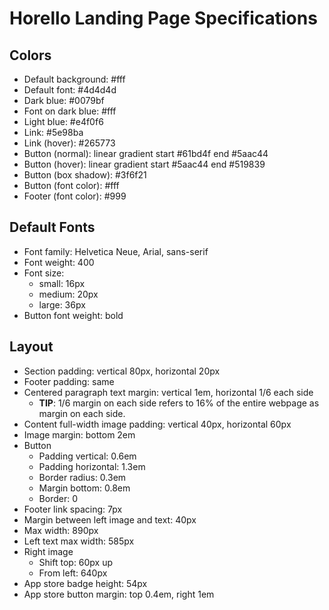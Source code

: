 # Horello Landing Page Specifications

## Colors

- Default background: #fff
- Default font: #4d4d4d
- Dark blue: #0079bf
- Font on dark blue: #fff
- Light blue: #e4f0f6
- Link: #5e98ba
- Link (hover): #265773
- Button (normal): linear gradient start #61bd4f end #5aac44
- Button (hover): linear gradient start #5aac44 end #519839
- Button (box shadow): #3f6f21
- Button (font color): #fff
- Footer (font color): #999

## Default Fonts

- Font family: Helvetica Neue, Arial, sans-serif
- Font weight: 400
- Font size:
    - small: 16px
    - medium: 20px
    - large: 36px
- Button font weight: bold

## Layout

- Section padding: vertical 80px, horizontal 20px
- Footer padding: same
- Centered paragraph text
margin: vertical 1em, horizontal 1/6 each side
    - **TIP**: 1/6 margin on each side refers to 16% of the entire webpage as margin on each side.
- Content full-width image padding: vertical 40px, horizontal 60px
- Image margin: bottom 2em
- Button
    - Padding vertical: 0.6em
    - Padding horizontal: 1.3em
    - Border radius: 0.3em
    - Margin bottom: 0.8em
    - Border: 0
- Footer link spacing: 7px
- Margin between left image and text: 40px
- Max width: 890px
- Left text max width: 585px
- Right image
    - Shift top: 60px up
    - From left: 640px
- App store badge height: 54px
- App store button margin: top 0.4em, right 1em
